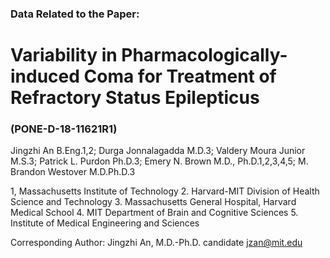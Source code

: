 ### Data Related to the Paper:

# Variability in Pharmacologically-induced Coma for Treatment of Refractory Status Epilepticus
### (PONE-D-18-11621R1)

Jingzhi An B.Eng.1,2; Durga Jonnalagadda M.D.3; Valdery Moura Junior M.S.3; Patrick L. Purdon Ph.D.3; Emery N. Brown M.D., Ph.D.1,2,3,4,5; M. Brandon Westover M.D.Ph.D.3

1, Massachusetts Institute of Technology
2. Harvard-MIT Division of Health Science and Technology
3. Massachusetts General Hospital, Harvard Medical School
4. MIT Department of Brain and Cognitive Sciences
5. Institute of Medical Engineering and Sciences

Corresponding Author:
Jingzhi An, M.D.-Ph.D. candidate
jzan@mit.edu
